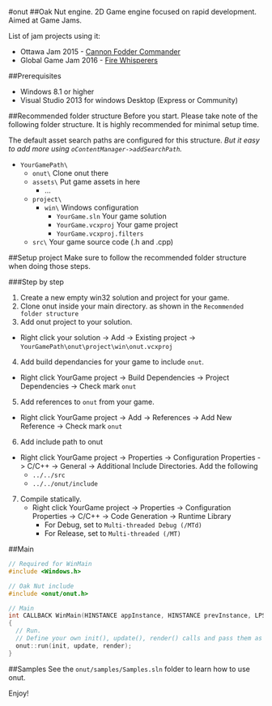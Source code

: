 #onut
##Oak Nut engine.
2D Game engine focused on rapid development. Aimed at Game Jams.

List of jam projects using it:

* Ottawa Jam 2015 - [Cannon Fodder Commander ](https://www.youtube.com/watch?v=Jac9r32uIv0)
* Global Game Jam 2016 - [Fire Whisperers ](https://www.youtube.com/watch?v=SWgFVMk5f2Q)

##Prerequisites
* Windows 8.1 or higher
* Visual Studio 2013 for windows Desktop (Express or Community)

##Recommended folder structure
Before you start. Please take note of the following folder structure. It is highly recommended for minimal setup time.

The default asset search paths are configured for this structure. _But it easy to add more using `oContentManager->addSearchPath`._

* `YourGamePath\`
  * `onut\` Clone onut there
  * `assets\` Put game assets in here
    * ...
  * `project\`
    * `win\` Windows configuration
      * `YourGame.sln` Your game solution
      * `YourGame.vcxproj` Your game project
      * `YourGame.vcxproj.filters`
  * `src\` Your game source code (.h and .cpp)

##Setup project
Make sure to follow the recommended folder structure when doing those steps.

###Step by step
1. Create a new empty win32 solution and project for your game.
2. Clone onut inside your main directory. as shown in the `Recommended folder structure`
3. Add onut project to your solution.<br />
  * Right click your solution -> Add -> Existing project -> `YourGamePath\onut\project\win\onut.vcxproj`
4. Add build dependancies for your game to include `onut`.
  * Right click YourGame project -> Build Dependencies -> Project Dependencies -> Check mark `onut`
5. Add references to `onut` from your game.
  * Right click YourGame project -> Add -> References -> Add New Reference -> Check mark `onut`
6. Add include path to onut
  * Right click YourGame project -> Properties -> Configuration Properties -> C/C++ -> General -> Additional Include Directories. Add the following
    * `../../src`
    * `../../onut/include`
7. Compile statically.
    * Right click YourGame project -> Properties -> Configuration Properties -> C/C++ -> Code Generation -> Runtime Library
        * For Debug, set to `Multi-threaded Debug (/MTd)`
        * For Release, set to `Multi-threaded (/MT)`

##Main
```cpp
// Required for WinMain
#include <Windows.h>

// Oak Nut include
#include <onut/onut.h>

// Main
int CALLBACK WinMain(HINSTANCE appInstance, HINSTANCE prevInstance, LPSTR cmdLine, int cmdCount)
{
  // Run. 
  // Define your own init(), update(), render() calls and pass them as parameters.
  onut::run(init, update, render);
}
```

##Samples
See the `onut/samples/Samples.sln` folder to learn how to use onut.

Enjoy!
